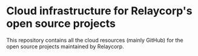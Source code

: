 # Cloud infrastructure for Relaycorp's open source projects

This repository contains all the cloud resources (mainly GitHub) for the open source projects maintained by Relaycorp.
